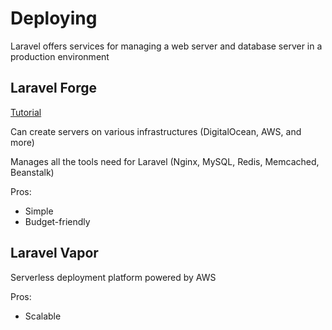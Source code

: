 # Deploying

Laravel offers services for managing a web server and database server in a production environment

## Laravel Forge

[Tutorial](https://bootcamp.laravel.com/deploying)

Can create servers on various infrastructures (DigitalOcean, AWS, and more)

Manages all the tools need for Laravel (Nginx, MySQL, Redis, Memcached, Beanstalk)

Pros:
- Simple
- Budget-friendly

## Laravel Vapor

Serverless deployment platform powered by AWS

Pros:
- Scalable